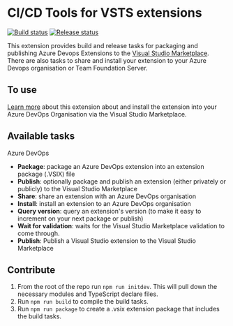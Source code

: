 # CI/CD Tools for VSTS extensions
[![Build status](https://almrangers.visualstudio.com/ALM/_apis/build/status/Extensions/Azure%20DevOps%20Extension%20Tasks)](https://almrangers.visualstudio.com/ALM/_build/latest?definitionId=127) [![Release status](https://almrangers.vsrm.visualstudio.com/_apis/public/Release/badge/7f3cfb9a-d1cb-4e66-9d36-1af87b906fe9/25/70)](https://almrangers.visualstudio.com/ALM/_releaseDefinition?definitionId=25)

This extension provides build and release tasks for packaging and publishing Azure Devops Extensions to the [Visual Studio Marketplace](https://marketplace.visualstudio.com). There are also tasks to share and install your extension to your Azure Devops organisation or Team Foundation Server.

## To use

[Learn more](https://marketplace.visualstudio.com/items?itemName=ms-devlabs.vsts-developer-tools-build-tasks) about this extension about and install the extension into your Azure DevOps Organisation via the Visual Studio Marketplace.

## Available tasks

Azure DevOps

* **Package**: package an Azure DevOps extension into an extension package (.VSIX) file
* **Publish**: optionally package and publish an extension (either privately or publicly) to the Visual Studio Marketplace
* **Share**: share an extension with an Azure DevOps organisation
* **Install**: install an extension to an Azure DevOps organisation
* **Query version**: query an extension's version (to make it easy to increment on your next package or publish)
* **Wait for validation**: waits for the Visual Studio Marketplace validation to come through.
* **Publish**: Publish a Visual Studio extension to the Visual Studio Marketplace

## Contribute

1. From the root of the repo run `npm run initdev`. This will pull down the necessary modules and TypeScript declare files.
2. Run `npm run build` to compile the build tasks.
3. Run `npm run package` to create a .vsix extension package that includes the build tasks.